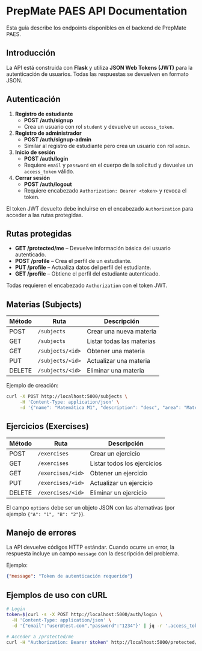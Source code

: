 # PrepMate PAES API Documentation

Esta guía describe los endpoints disponibles en el backend de PrepMate PAES.

## Introducción

La API está construida con **Flask** y utiliza **JSON Web Tokens (JWT)** para la autenticación de usuarios.
Todas las respuestas se devuelven en formato JSON.

## Autenticación

1. **Registro de estudiante**
   - **POST /auth/signup**
   - Crea un usuario con rol `student` y devuelve un `access_token`.
2. **Registro de administrador**
   - **POST /auth/signup-admin**
   - Similar al registro de estudiante pero crea un usuario con rol `admin`.
3. **Inicio de sesión**
   - **POST /auth/login**
   - Requiere `email` y `password` en el cuerpo de la solicitud y devuelve un `access_token` válido.
4. **Cerrar sesión**
   - **POST /auth/logout**
   - Requiere encabezado `Authorization: Bearer <token>` y revoca el token.

El token JWT devuelto debe incluirse en el encabezado `Authorization` para acceder a las rutas protegidas.

## Rutas protegidas

- **GET /protected/me** – Devuelve información básica del usuario autenticado.
- **POST /profile** – Crea el perfil de un estudiante.
- **PUT /profile** – Actualiza datos del perfil del estudiante.
- **GET /profile** – Obtiene el perfil del estudiante autenticado.

Todas requieren el encabezado `Authorization` con el token JWT.

## Materias (Subjects)

| Método | Ruta                     | Descripción               |
|-------|-------------------------|---------------------------|
| POST  | `/subjects`             | Crear una nueva materia   |
| GET   | `/subjects`             | Listar todas las materias |
| GET   | `/subjects/<id>`        | Obtener una materia       |
| PUT   | `/subjects/<id>`        | Actualizar una materia    |
| DELETE| `/subjects/<id>`        | Eliminar una materia      |

Ejemplo de creación:

```bash
curl -X POST http://localhost:5000/subjects \
     -H 'Content-Type: application/json' \
     -d '{"name": "Matemática M1", "description": "desc", "area": "Matemáticas"}'
```

## Ejercicios (Exercises)

| Método | Ruta                       | Descripción                |
|-------|---------------------------|----------------------------|
| POST  | `/exercises`              | Crear un ejercicio         |
| GET   | `/exercises`              | Listar todos los ejercicios|
| GET   | `/exercises/<id>`         | Obtener un ejercicio       |
| PUT   | `/exercises/<id>`         | Actualizar un ejercicio    |
| DELETE| `/exercises/<id>`         | Eliminar un ejercicio      |

El campo `options` debe ser un objeto JSON con las alternativas (por ejemplo `{"A": "1", "B": "2"}`).

## Manejo de errores

La API devuelve códigos HTTP estándar. Cuando ocurre un error, la respuesta incluye un campo `message` con la descripción del problema.

Ejemplo:

```json
{"message": "Token de autenticación requerido"}
```

## Ejemplos de uso con cURL

```bash
# Login
token=$(curl -s -X POST http://localhost:5000/auth/login \
  -H 'Content-Type: application/json' \
  -d '{"email":"user@test.com","password":"1234"}' | jq -r '.access_token')

# Acceder a /protected/me
curl -H "Authorization: Bearer $token" http://localhost:5000/protected/me
```

